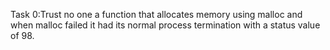 Task 0:Trust no one
a function that allocates memory using malloc and when malloc failed it had its normal process termination with a status value of 98.
